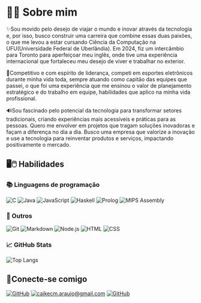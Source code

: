 # 👨‍🎓 Sobre mim

✨Sou movido pelo desejo de viajar o mundo e inovar através da tecnologia e, por isso, busco construir uma carreira que combine essas duas paixões, o que me levou a estar cursando Ciência da Computação na UFU(Universidade Federal de Uberlândia). Em 2024, fiz um intercâmbio para Toronto para aperfeiçoar meu inglês, onde tive uma experiência internacional que fortaleceu meu desejo de viver e trabalhar no exterior.

👾Competitivo e com espírito de liderança, competi em esportes eletrônicos durante minha vida toda, sempre atuando como capitão das equipes que passei, o que foi uma experiência que me ensinou o valor de planejamento estratégico e do trabalho em equipe, habilidades que aplico na minha vida profissional.

🔊Sou fascinado pelo potencial da tecnologia para transformar setores tradicionais, criando experiências mais acessíveis e práticas para as pessoas. Quero me envolver em projetos que tragam soluções inovadoras e façam a diferença no dia a dia. Busco uma empresa que valorize a inovação e use a tecnologia para reinventar produtos e serviços, impactando positivamente o mercado.

## 🖥🖱 Habilidades

### 📚 Linguagens de programação

![C](https://img.shields.io/badge/C-845EC2?style=for-the-badge&logo=c) ![Java](https://img.shields.io/badge/Java-D65DB1?style=for-the-badge&logo=openjdk&logoColor=white) ![JavaScript](https://img.shields.io/badge/JavaScript-F7DF1E?style=for-the-badge&logo=javascript&logoColor=black) ![Haskell](https://img.shields.io/badge/Haskell-FF6F91?style=for-the-badge&logo=haskell) ![Prolog](https://img.shields.io/badge/Prolog-FF9671?style=for-the-badge) ![MIPS Assembly](https://img.shields.io/badge/MIPS_Assembly-008F7A?style=for-the-badge)

### 🎈 Outros

![Git](https://img.shields.io/badge/Git-FF9671?style=for-the-badge&logo=git) ![Markdown](https://img.shields.io/badge/Markdown-D65DB1?style=for-the-badge&logo=markdown) ![Node.js](https://img.shields.io/badge/Node.js-43853D?style=for-the-badge&logo=node.js&logoColor=white) ![HTML](https://img.shields.io/badge/HTML5-E34F26?style=for-the-badge&logo=html5&logoColor=white) ![CSS](https://img.shields.io/badge/CSS3-1572B6?style=for-the-badge&logo=css3&logoColor=white)

### 📈 GitHub Stats
![Top Langs](https://github-readme-stats-git-masterrstaa-rickstaa.vercel.app/api/top-langs/?username=caikearaujoo&bg_color=000&border_color=30A3DC&title_color=E94D5F&text_color=FFF)

## 🤝Conecte-se comigo

[![GitHub](https://img.shields.io/badge/GitHub-100000?style=for-the-badge&logo=github&logoColor=white)](https://github.com/caikearaujoo)
[![caikecm.araujo@gmail.com](https://img.shields.io/badge/Gmail-333333?style=for-the-badge&logo=gmail&logoColor=red)](mailto:caikecm.araujo@gmail.com)
[![GitHub](https://img.shields.io/badge/LinkedIn-0077B5?style=for-the-badge&logo=linkedin&logoColor=white)](https://www.linkedin.com/in/caikearaujoo/)
